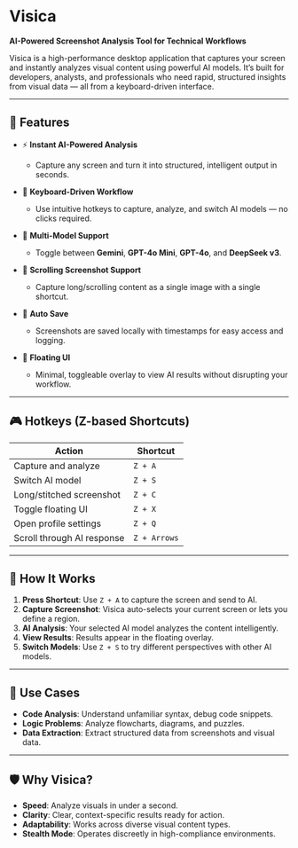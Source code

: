 # Visica

**AI-Powered Screenshot Analysis Tool for Technical Workflows**


Visica is a high-performance desktop application that captures your screen and instantly analyzes visual content using powerful AI models. It’s built for developers, analysts, and professionals who need rapid, structured insights from visual data — all from a keyboard-driven interface.

---

## 🚀 Features

- ⚡ **Instant AI-Powered Analysis**
  - Capture any screen and turn it into structured, intelligent output in seconds.
  
- 🎯 **Keyboard-Driven Workflow**
  - Use intuitive hotkeys to capture, analyze, and switch AI models — no clicks required.

- 🧠 **Multi-Model Support**
  - Toggle between **Gemini**, **GPT-4o Mini**, **GPT-4o**, and **DeepSeek v3**.

- 📸 **Scrolling Screenshot Support**
  - Capture long/scrolling content as a single image with a single shortcut.

- 💾 **Auto Save**
  - Screenshots are saved locally with timestamps for easy access and logging.

- 🧩 **Floating UI**
  - Minimal, toggleable overlay to view AI results without disrupting your workflow.

---

## 🎮 Hotkeys (Z-based Shortcuts)

| Action                                | Shortcut     |
|---------------------------------------|--------------|
| Capture and analyze                   | `Z + A`      |
| Switch AI model                       | `Z + S`      |
| Long/stitched screenshot              | `Z + C`      |
| Toggle floating UI                    | `Z + X`      |
| Open profile settings                 | `Z + Q`      |
| Scroll through AI response            | `Z + Arrows` |

---

## 🧠 How It Works

1. **Press Shortcut**: Use `Z + A` to capture the screen and send to AI.
2. **Capture Screenshot**: Visica auto-selects your current screen or lets you define a region.
3. **AI Analysis**: Your selected AI model analyzes the content intelligently.
4. **View Results**: Results appear in the floating overlay.
5. **Switch Models**: Use `Z + S` to try different perspectives with other AI models.

---

## 🎯 Use Cases

- **Code Analysis**: Understand unfamiliar syntax, debug code snippets.
- **Logic Problems**: Analyze flowcharts, diagrams, and puzzles.
- **Data Extraction**: Extract structured data from screenshots and visual data.

---

## 🛡️ Why Visica?

- **Speed**: Analyze visuals in under a second.
- **Clarity**: Clear, context-specific results ready for action.
- **Adaptability**: Works across diverse visual content types.
- **Stealth Mode**: Operates discreetly in high-compliance environments.

